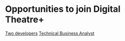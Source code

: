 # Opportunities to join Digital Theatre+

[Two developers](developer.md)
[Technical Business Analyst](technical-business-analyst.md)
